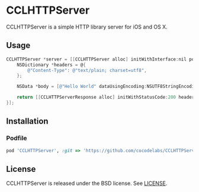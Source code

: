 CCLHTTPServer
=============

CCLHTTPServer is a simple HTTP library server for iOS and OS X.

## Usage

```objective-c
CCLHTTPServer *server = [[CCLHTTPServer alloc] initWithInterface:nil port:8080 handler:^id<CCLHTTPServerResponse>(id<CCLHTTPServerRequest> request) {
    NSDictionary *headers = @{
        @"Content-Type": @"text/plain; charset=utf8",
    };

    NSData *body = [@"Hello World" dataUsingEncoding:NSUTF8StringEncoding];

    return [[CCLHTTPServerResponse alloc] initWithStatusCode:200 headers:headers body:body];
}];
```

## Installation

### Podfile

```ruby
pod 'CCLHTTPServer', :git => 'https://github.com/cocodelabs/CCLHTTPServer.git'
```

## License

CCLHTTPServer is released under the BSD license. See [LICENSE](LICENSE).

